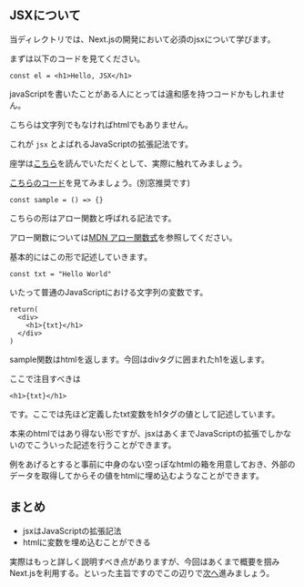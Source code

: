 ## JSXについて

当ディレクトリでは、Next.jsの開発において必須のjsxについて学びます。

まずは以下のコードを見てください。

```
const el = <h1>Hello, JSX</h1>
```

javaScriptを書いたことがある人にとっては違和感を持つコードかもしれません。

こちらは文字列でもなければhtmlでもありません。

これが `jsx` とよばれるJavaScriptの拡張記法です。

座学は[こちら](https://ja.reactjs.org/docs/introducing-jsx.html)を読んでいただくとして、実際に触れてみましょう。

[こちらのコード](./sample.jsx)を見てみましょう。(別窓推奨です)

```
const sample = () => {}
```

こちらの形はアロー関数と呼ばれる記法です。

アロー関数については[MDN アロー関数式](https://developer.mozilla.org/ja/docs/Web/JavaScript/Reference/Functions/Arrow_functions)を参照してください。

基本的にはこの形で記述していきます。

```
const txt = "Hello World"
```

いたって普通のJavaScriptにおける文字列の変数です。

```
return(
  <div>
    <h1>{txt}</h1>
  </div>
)
```

sample関数はhtmlを返します。今回はdivタグに囲まれたh1を返します。

ここで注目すべきは

```
<h1>{txt}</h1>
```

です。ここでは先ほど定義したtxt変数をh1タグの値として記述しています。

本来のhtmlではあり得ない形ですが、jsxはあくまでJavaScriptの拡張でしかないのでこういった記述を行うことができます。

例をあげるとすると事前に中身のない空っぽなhtmlの箱を用意しておき、外部のデータを取得してからその値をhtmlに埋め込むようなことができます。

## まとめ

- jsxはJavaScriptの拡張記法
- htmlに変数を埋め込むことができる

実際はもっと詳しく説明すべき点がありますが、今回はあくまで概要を掴みNext.jsを利用する。といった主旨ですのでこの辺りで[次へ](../React)進みましょう。
